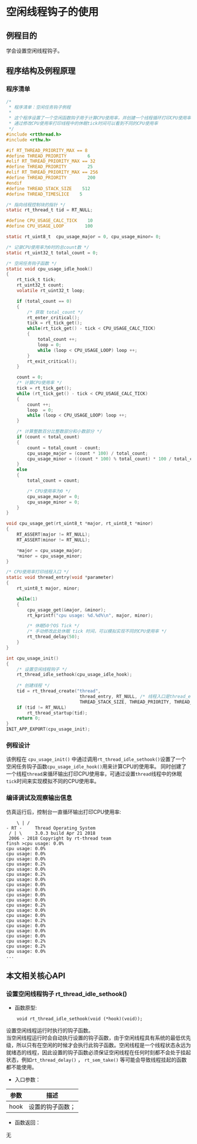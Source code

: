# 空闲线程钩子的使用 #

## 例程目的 ##

学会设置空闲线程钩子。

## 程序结构及例程原理 ##

### 程序清单 ###

```{.c .numberLines}
/*
 * 程序清单：空闲任务钩子例程
 *
 * 这个程序设置了一个空闲函数钩子用于计算CPU使用率，并创建一个线程循环打印CPU使用率
 * 通过修改CPU使用率打印线程中的休眠tick时间可以看到不同的CPU使用率
 */
#include <rtthread.h>
#include <rthw.h>

#if RT_THREAD_PRIORITY_MAX == 8
#define THREAD_PRIORITY        6
#elif RT_THREAD_PRIORITY_MAX == 32
#define THREAD_PRIORITY        25
#elif RT_THREAD_PRIORITY_MAX == 256
#define THREAD_PRIORITY        200
#endif
#define THREAD_STACK_SIZE    512
#define THREAD_TIMESLICE    5

/* 指向线程控制块的指针 */
static rt_thread_t tid = RT_NULL;

#define CPU_USAGE_CALC_TICK    10
#define CPU_USAGE_LOOP        100

static rt_uint8_t  cpu_usage_major = 0, cpu_usage_minor= 0;

/* 记录CPU使用率为0时的总count数 */
static rt_uint32_t total_count = 0;		

/* 空闲任务钩子函数 */
static void cpu_usage_idle_hook()
{
    rt_tick_t tick;
    rt_uint32_t count;
    volatile rt_uint32_t loop;

    if (total_count == 0)
    {
        /* 获取 total_count */
        rt_enter_critical();
        tick = rt_tick_get();
        while(rt_tick_get() - tick < CPU_USAGE_CALC_TICK)
        {
            total_count ++;
            loop = 0;
            while (loop < CPU_USAGE_LOOP) loop ++;
        }
        rt_exit_critical();
    }

    count = 0;
    /* 计算CPU使用率 */
    tick = rt_tick_get();
    while (rt_tick_get() - tick < CPU_USAGE_CALC_TICK)
    {
        count ++;
        loop  = 0;
        while (loop < CPU_USAGE_LOOP) loop ++;
    }

    /* 计算整数百分比整数部分和小数部分 */
    if (count < total_count)
    {
        count = total_count - count;
        cpu_usage_major = (count * 100) / total_count;
        cpu_usage_minor = ((count * 100) % total_count) * 100 / total_count;
    }
    else
    {
        total_count = count;

        /* CPU使用率为0 */
        cpu_usage_major = 0;
        cpu_usage_minor = 0;
    }
}

void cpu_usage_get(rt_uint8_t *major, rt_uint8_t *minor)
{
    RT_ASSERT(major != RT_NULL);
    RT_ASSERT(minor != RT_NULL);

    *major = cpu_usage_major;
    *minor = cpu_usage_minor;
}

/* CPU使用率打印线程入口 */
static void thread_entry(void *parameter)
{
    rt_uint8_t major, minor;

    while(1)
    {
        cpu_usage_get(&major, &minor);
        rt_kprintf("cpu usage: %d.%d%\n", major, minor);

        /* 休眠50个OS Tick */
		/* 手动修改此处休眠 tick 时间，可以模拟实现不同的CPU使用率 */
        rt_thread_delay(50);
    }
}

int cpu_usage_init()
{
    /* 设置空闲线程钩子 */
    rt_thread_idle_sethook(cpu_usage_idle_hook);
	
    /* 创建线程 */
    tid = rt_thread_create("thread",
                            thread_entry, RT_NULL, /* 线程入口是thread_entry, 入口参数是RT_NULL */
                            THREAD_STACK_SIZE, THREAD_PRIORITY, THREAD_TIMESLICE);
    if (tid != RT_NULL)
        rt_thread_startup(tid);
    return 0;
}
INIT_APP_EXPORT(cpu_usage_init);


```

### 例程设计 ###

该例程在 `cpu_usage_init()` 中通过调用```rt_thread_idle_sethook()```设置了一个空闲任务钩子函数```cpu_usage_idle_hook()```用来计算CPU的使用率。
同时创建了一个线程```thread```来循环输出打印CPU使用率，可通过设置```thread```线程中的休眠```tick```时间来实现模拟不同的CPU使用率。


### 编译调试及观察输出信息 ###

仿真运行后，控制台一直循环输出打印CPU使用率:

		\ | /
	- RT -     Thread Operating System
	 / | \     3.0.3 build Apr 21 2018
	 2006 - 2018 Copyright by rt-thread team
	finsh >cpu usage: 0.0%
	cpu usage: 0.0%
	cpu usage: 0.0%
	cpu usage: 0.0%
	cpu usage: 0.2%
	cpu usage: 0.0%
	cpu usage: 0.2%
	cpu usage: 0.0%
	cpu usage: 0.0%
	cpu usage: 0.0%
	cpu usage: 0.0%
	cpu usage: 0.0%
	cpu usage: 0.2%
	cpu usage: 0.0%
	cpu usage: 0.0%
	cpu usage: 0.2%
	cpu usage: 0.0%
	cpu usage: 0.0%
	cpu usage: 0.0%
	cpu usage: 0.2%
	cpu usage: 0.2%
	cpu usage: 0.0%
	...
	

## 本文相关核心API ##

### 设置空闲线程钩子 rt_thread_idle_sethook() ###

* 函数原型:

```{.c}
    void rt_thread_idle_sethook(void (*hook)(void));
```

设置空闲线程运行时执行的钩子函数。   
当空闲线程运行时会自动执行设置的钩子函数，由于空闲线程具有系统的最低优先级，所以只有在空闲的时候才会执行此钩子函数。空闲线程是一个线程状态永远为就绪态的线程，因此设置的钩子函数必须保证空闲线程在任何时刻都不会处于挂起状态，例如```rt_thread_delay()``` ， ```rt_sem_take()``` 等可能会导致线程挂起的函数都不能使用。   

* 入口参数：

|参数            | 描述 |
---------------|--------------------------------
|hook|设置的钩子函数；|

* 函数返回：

无
